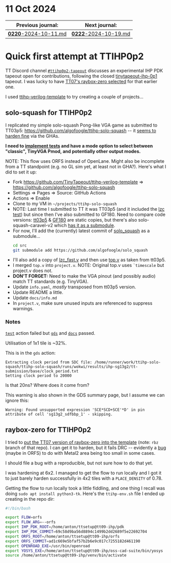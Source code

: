 # 11 Oct 2024

| Previous journal: | Next journal: |
|-|-|
| [**0220**-2024-10-11.md](./0220-2024-10-11.md) | [**0222**-2024-10-19.md](./0222-2024-10-19.md) |

# Quick first attempt at TTIHP0p2

TT Discord channel [`#ttihp0p2-tapeout`](https://discord.com/channels/1009193568256135208/1290548711075741796) discusses an experimental IHP PDK tapeout open for contributions, following the closed [tinytapeout-ihp-0p1](https://github.com/TinyTapeout/tinytapeout-ihp-0p1) tapeout. I was lucky to have [TT07's raybox-zero selected](https://github.com/TinyTapeout/tinytapeout-ihp-0p1/tree/main/projects/tt_um_algofoogle_raybox_zero) for that earlier one.

I used [ttihp-verilog-template](https://github.com/TinyTapeout/ttihp-verilog-template) to try creating a couple of projects...


## solo-squash for TTIHP0p2

I replicated my simple solo-squash Pong-like VGA game as submitted to TT03p5: https://github.com/algofoogle/ttihp-solo-squash -- it [seems to harden fine](https://github.com/algofoogle/ttihp-solo-squash/actions/runs/11308698839) via the GHAs.

**I need to [implement tests](https://github.com/TinyTapeout/ttihp-verilog-template/tree/main/test) and have a mode option to select between "classic", TinyVGA Pmod, and potentially other output modes.**

NOTE: This flow uses ORFS instead of OpenLane. Might also be incomplete from a TT standpoint (e.g. no GL sim yet, at least not in GHA?). Here's what I did to set it up:

*   Fork https://github.com/TinyTapeout/ttihp-verilog-template => https://github.com/algofoogle/ttihp-solo-squash
*   Settings => Pages => Source: GitHub Actions
*   Actions => Enable
*   Clone to my VM in `~/projects/ttihp-solo-squash`
*   NOTE: Last time I submitted to TT it was TT03p5 (and it included the [lzc test](https://github.com/algofoogle/tt03p5-solo-squash/blob/7521bb47e1730e20988039a5294c66ee08340811/src/top.v#L54)) but since then I've also submitted to GF180. Need to compare code versions: [tt03p5](https://github.com/algofoogle/tt03p5-solo-squash/tree/main/src) & [GF180](https://github.com/algofoogle/algofoogle-multi-caravel/tree/gf180/verilog/rtl/solo_squash/src) are static copies, but there's also solo-squash-caravel-v2 which [has it as a submodule](https://github.com/algofoogle/solo-squash-caravel-v2/tree/main-gfmpw1/verilog/rtl).
*   For now, I'll add the (currently) latest commit of [solo_squash](https://github.com/algofoogle/solo_squash) as a submodule...
    ```bash
    cd src
    git submodule add https://github.com/algofoogle/solo_squash
    ```
*   I'll also add a copy of [lzc_fast.v](https://github.com/algofoogle/tt03p5-solo-squash/blob/main/src/lzc_fast.v) and then use [top.v](https://github.com/algofoogle/tt03p5-solo-squash/blob/main/src/top.v) as taken from tt03p5.
*   I merged `top.v` into `project.v`. NOTE: Original top.v uses `` `timescale `` but project.v does not.
*   **DON'T FORGET:** Need to make the VGA pinout (and possibly audio) match TT standards (e.g. TinyVGA).
*   Update `info.yaml`, *mostly* transposed from tt03p5 version.
*   Update README a little.
*   Update `docs/info.md`
*   In `project.v`, make sure unused inputs are referenced to suppress warnings.

### Notes

[`test`](https://github.com/algofoogle/ttihp-solo-squash/actions/runs/11308698840) action failed but [`gds`](https://github.com/algofoogle/ttihp-solo-squash/actions/runs/11308698839) and [`docs`](https://github.com/algofoogle/ttihp-solo-squash/actions/runs/11308698838) passed.

Utilisation of 1x1 tile is ~32%.

This is in the `gds` action:
```
Extracting clock period from SDC file: /home/runner/work/ttihp-solo-squash/ttihp-solo-squash/runs/wokwi/results/ihp-sg13g2/tt-submission/base/clock_period.txt
Setting clock period to 20000
```

Is that 20ns? Where does it come from?

This warning is also shown in the GDS summary page, but I assume we can ignore this:
```
Warning: Found unsupported expression 'SCE*SCD+SCE'*D' in pin attribute of cell 'sg13g2_sdfbbp_1' - skipping.
```


## raybox-zero for TTIHP0p2

I tried to [put the TT07 version of raybox-zero into the template](https://github.com/algofoogle/ttihp0p2-algofoogle/tree/rbz) (note: `rbz` branch of that repo). I can get it to harden, but it fails DRC -- evidently a [bug](https://discord.com/channels/1009193568256135208/1295436096305369088/1295466872363421776) (maybe in ORFS) to do with Metal2 area being too small in some cases.

I should file a bug with a reproducible, but not sure how to do that yet.

I was hardening at 6x2. I managed to get the flow to run locally and I got it to just barely harden successfully in 4x2 tiles with a `PLACE_DENSITY` of 0.78.

Getting the flow to run locally took a little fiddling, and one thing I recall was doing `sudo apt install python3-tk`. Here's the `ttihp-env.sh` file I ended up creating in the repo dir:

```bash
#!/bin/bash

export FLOW=orfs
export FLOW_ARG=--orfs
export IHP_PDK_ROOT=/home/anton/ttsetup@tt09-ihp/pdk
export IHP_PDK_COMMIT=69c58d9ba56d8894c1499b2dd2689f5e22692704
export ORFS_ROOT=/home/anton/ttsetup@tt09-ihp/orfs
export ORFS_COMMIT=ad1c669e5bfaf57b2b6e9c017c7255182d461190
export OPENROAD_EXE=/usr/bin/openroad
export YOSYS_EXE=/home/anton/ttsetup@tt09-ihp/oss-cad-suite/bin/yosys
source /home/anton/ttsetup@tt09-ihp/venv/bin/activate
```

